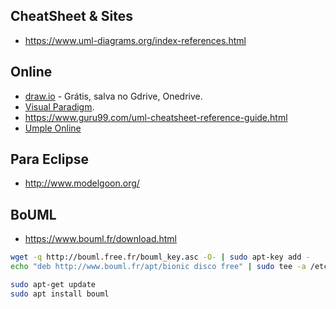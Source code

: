 

## CheatSheet & Sites
- https://www.uml-diagrams.org/index-references.html


## Online
 - [draw.io](draw.io) - Grátis, salva no Gdrive, Onedrive.
 - [Visual Paradigm](https://online.visual-paradigm.com/).
 - https://www.guru99.com/uml-cheatsheet-reference-guide.html
 - [Umple Online](https://cruise.eecs.uottawa.ca/umpleonline/)


## Para Eclipse
- http://www.modelgoon.org/


## BoUML
- https://www.bouml.fr/download.html

```sh
wget -q http://bouml.free.fr/bouml_key.asc -O- | sudo apt-key add -
echo "deb http://www.bouml.fr/apt/bionic disco free" | sudo tee -a /etc/apt/sources.list

sudo apt-get update
sudo apt install bouml
```